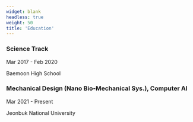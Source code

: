 ```yaml
---
widget: blank
headless: true
weight: 50
title: 'Education'
---
```


<div class="timeline">
  <div class="timeline-item">
    <div class="dot"></div>
    <div class="card">
      <h3>Science Track</h3>
      <div class="period">Mar 2017 - Feb 2020</div>
      <p>Baemoon High School</p>
    </div>
  </div>
  <div class="timeline-item">
    <div class="dot"></div>
    <div class="card">
      <h3>Mechanical Design (Nano Bio‑Mechanical Sys.), Computer AI</h3>
      <div class="period">Mar 2021 - Present</div>
      <p>Jeonbuk National University</p>
    </div>
  </div>
</div>
